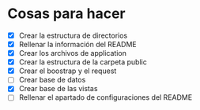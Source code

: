 # Cosas para hacer

- [x] Crear la estructura de directorios
- [x] Rellenar la información del README
- [x] Crear los archivos de application
- [x] Crear la estructura de la carpeta public
- [x] Crear el boostrap y el request
- [ ] Crear base de datos
- [x] Crear base de las vistas
- [ ] Rellenar el apartado de configuraciones del README 